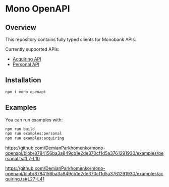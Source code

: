 # Mono OpenAPI

## Overview

This repository contains fully typed clients for Monobank APIs.

Currently supported APIs:

- [Acquiring API](https://api.monobank.ua/docs/acquiring.html)
- [Personal API](https://api.monobank.ua/docs/index.html)

## Installation

```bash
npm i mono-openapi
```

## Examples

You can run examples with:

```bash
npm run build
npm run examples:personal
npm run examples:acquiring
```

https://github.com/DemianParkhomenko/mono-openapi/blob/8784156ba3a849cb1e2de370cf1d5a3761291930/examples/personal.ts#L7-L10

https://github.com/DemianParkhomenko/mono-openapi/blob/8784156ba3a849cb1e2de370cf1d5a3761291930/examples/acquiring.ts#L27-L41
